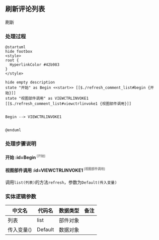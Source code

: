 ## 刷新评论列表 <!-- {docsify-ignore-all} -->

   刷新

### 处理过程

```plantuml
@startuml
hide footbox
<style>
root {
  HyperlinkColor #42b983
}
</style>

hide empty description
state "开始" as Begin <<start>> [[$./refresh_comment_list#begin {开始}]]
state "视图部件调用" as VIEWCTRLINVOKE1  [[$./refresh_comment_list#viewctrlinvoke1 {视图部件调用}]]


Begin --> VIEWCTRLINVOKE1


@enduml
```


### 处理步骤说明

#### 开始 :id=Begin<sup class="footnote-symbol"> <font color=gray size=1>[开始]</font></sup>




#### 视图部件调用 :id=VIEWCTRLINVOKE1<sup class="footnote-symbol"> <font color=gray size=1>[视图部件调用]</font></sup>



调用`list(列表)`的方法`refresh`，参数为`Default(传入变量)`


### 实体逻辑参数

|    中文名   |    代码名    |  数据类型      |备注 |
| --------| --------| --------  | --------   |
|列表|list|部件对象||
|传入变量(<i class="fa fa-check"/></i>)|Default|数据对象||
